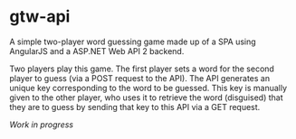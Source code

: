 # gtw-api

A simple two-player word guessing game made up of a SPA using AngularJS and a ASP.NET Web API 2 backend.

Two players play this game. The first player sets a word for the second player to guess (via a POST request to the API). The API generates an unique key corresponding to the word to be guessed. This key is manually given to the other player, who uses it to retrieve the word (disguised) that they are to guess by sending that key to this API via a GET request. 

*Work in progress*
